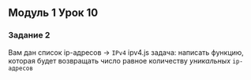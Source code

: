 ## Модуль 1 Урок 10
### Задание 2

Вам дан список ip-адресов -> `IPv4` ipv4.js
задача: написать функцию, которая будет возвращать число равное количеству *уникальных* `ip-адресов`

